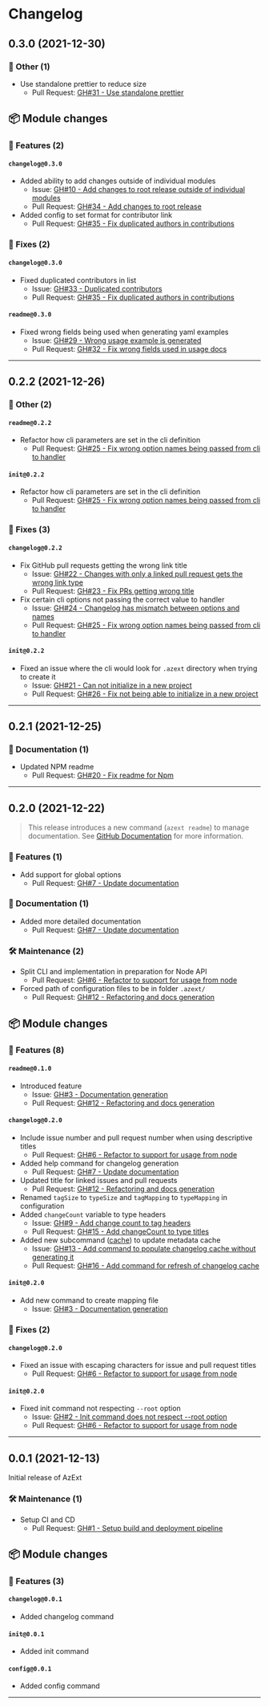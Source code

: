 # Changelog

## 0.3.0 (2021-12-30)

### 💬 Other (1)

- Use standalone prettier to reduce size
  - Pull Request: [GH#31 - Use standalone prettier](https://github.com/joachimdalen/azext/pull/31)

## 📦 Module changes

### 🚀 Features (2)

#### `changelog@0.3.0`

- Added ability to add changes outside of individual modules
  - Issue: [GH#10 - Add changes to root release outside of individual modules](https://github.com/joachimdalen/azext/issues/10)
  - Pull Request: [GH#34 - Add changes to root release](https://github.com/joachimdalen/azext/pull/34)
- Added config to set format for contributor link
  - Pull Request: [GH#35 - Fix duplicated authors in contributions](https://github.com/joachimdalen/azext/pull/35)

### 🐛 Fixes (2)

#### `changelog@0.3.0`

- Fixed duplicated contributors in list
  - Issue: [GH#33 - Duplicated contributors](https://github.com/joachimdalen/azext/issues/33)
  - Pull Request: [GH#35 - Fix duplicated authors in contributions](https://github.com/joachimdalen/azext/pull/35)

#### `readme@0.3.0`

- Fixed wrong fields being used when generating yaml examples
  - Issue: [GH#29 - Wrong usage example is generated](https://github.com/joachimdalen/azext/issues/29)
  - Pull Request: [GH#32 - Fix wrong fields used in usage docs](https://github.com/joachimdalen/azext/pull/32)

---

## 0.2.2 (2021-12-26)

### 💬 Other (2)

#### `readme@0.2.2`

- Refactor how cli parameters are set in the cli definition
  - Pull Request: [GH#25 - Fix wrong option names being passed from cli to handler](https://github.com/joachimdalen/azext/pull/25)

#### `init@0.2.2`

- Refactor how cli parameters are set in the cli definition
  - Pull Request: [GH#25 - Fix wrong option names being passed from cli to handler](https://github.com/joachimdalen/azext/pull/25)

### 🐛 Fixes (3)

#### `changelog@0.2.2`

- Fix GitHub pull requests getting the wrong link title
  - Issue: [GH#22 - Changes with only a linked pull request gets the wrong link type](https://github.com/joachimdalen/azext/issues/22)
  - Pull Request: [GH#23 - Fix PRs getting wrong title](https://github.com/joachimdalen/azext/pull/23)
- Fix certain cli options not passing the correct value to handler
  - Issue: [GH#24 - Changelog has mismatch between options and names](https://github.com/joachimdalen/azext/issues/24)
  - Pull Request: [GH#25 - Fix wrong option names being passed from cli to handler](https://github.com/joachimdalen/azext/pull/25)

#### `init@0.2.2`

- Fixed an issue where the cli would look for `.azext` directory when trying to create it
  - Issue: [GH#21 - Can not initialize in a new project](https://github.com/joachimdalen/azext/issues/21)
  - Pull Request: [GH#26 - Fix not being able to initialize in a new project](https://github.com/joachimdalen/azext/pull/26)

---

## 0.2.1 (2021-12-25)

### 📝 Documentation (1)

- Updated NPM readme
  - Pull Request: [GH#20 - Fix readme for Npm](https://github.com/joachimdalen/azext/pull/20)

---

## 0.2.0 (2021-12-22)

> This release introduces a new command (`azext readme`) to manage documentation. See [GitHub Documentation](https://github.com/joachimdalen/azext/blob/master/docs/readme/index.md) for more information.

### 🚀 Features (1)

- Add support for global options
  - Pull Request: [GH#7 - Update documentation](https://github.com/joachimdalen/azext/pull/7)

### 📝 Documentation (1)

- Added more detailed documentation
  - Pull Request: [GH#7 - Update documentation](https://github.com/joachimdalen/azext/pull/7)

### 🛠️ Maintenance (2)

- Split CLI and implementation in preparation for Node API
  - Pull Request: [GH#6 - Refactor to support for usage from node](https://github.com/joachimdalen/azext/pull/6)
- Forced path of configuration files to be in folder `.azext/`
  - Pull Request: [GH#12 - Refactoring and docs generation](https://github.com/joachimdalen/azext/pull/12)

## 📦 Module changes

### 🚀 Features (8)

#### `readme@0.1.0`

- Introduced feature
  - Issue: [GH#3 - Documentation generation](https://github.com/joachimdalen/azext/issues/3)
  - Pull Request: [GH#12 - Refactoring and docs generation](https://github.com/joachimdalen/azext/pull/12)

#### `changelog@0.2.0`

- Include issue number and pull request number when using descriptive titles
  - Pull Request: [GH#6 - Refactor to support for usage from node](https://github.com/joachimdalen/azext/pull/6)
- Added help command for changelog generation
  - Pull Request: [GH#7 - Update documentation](https://github.com/joachimdalen/azext/pull/7)
- Updated title for linked issues and pull requests
  - Pull Request: [GH#12 - Refactoring and docs generation](https://github.com/joachimdalen/azext/pull/12)
- Renamed `tagSize` to `typeSize` and `tagMapping` to `typeMapping` in configuration
- Added `changeCount` variable to type headers
  - Issue: [GH#9 - Add change count to tag headers](https://github.com/joachimdalen/azext/issues/9)
  - Pull Request: [GH#15 - Add changeCount to type titles](https://github.com/joachimdalen/azext/pull/15)
- Added new subcommand ([cache](https://github.com/joachimdalen/azext/blob/master/docs/changelog/cache.md)) to update metadata cache
  - Issue: [GH#13 - Add command to populate changelog cache without generating it](https://github.com/joachimdalen/azext/issues/13)
  - Pull Request: [GH#16 - Add command for refresh of changelog cache](https://github.com/joachimdalen/azext/pull/16)

#### `init@0.2.0`

- Add new command to create mapping file
  - Issue: [GH#3 - Documentation generation](https://github.com/joachimdalen/azext/issues/3)

### 🐛 Fixes (2)

#### `changelog@0.2.0`

- Fixed an issue with escaping characters for issue and pull request titles
  - Pull Request: [GH#6 - Refactor to support for usage from node](https://github.com/joachimdalen/azext/pull/6)

#### `init@0.2.0`

- Fixed init command not respecting `--root` option
  - Issue: [GH#2 - Init command does not respect --root option](https://github.com/joachimdalen/azext/issues/2)
  - Pull Request: [GH#6 - Refactor to support for usage from node](https://github.com/joachimdalen/azext/pull/6)

---

## 0.0.1 (2021-12-13)

Initial release of AzExt

### 🛠️ Maintenance (1)

- Setup CI and CD
  - Pull Request: [GH#1 - Setup build and deployment pipeline](https://github.com/joachimdalen/azext/pull/1)

## 📦 Module changes

### 🚀 Features (3)

#### `changelog@0.0.1`

- Added changelog command

#### `init@0.0.1`

- Added init command

#### `config@0.0.1`

- Added config command

---
